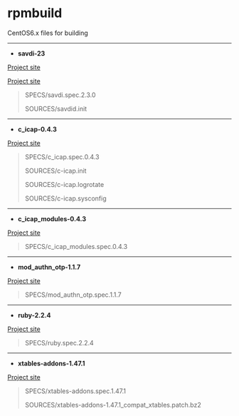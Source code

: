 # rpmbuild
CentOS6.x files for building

- - -
- **savdi-23**

[Project site](https://www.sophos.com/ja-jp/products/free-tools/sophos-antivirus-for-linux.aspx) 

[Project site](https://www.sophos.com/ja-jp/products/free-trials.aspx) 

 > SPECS/savdi.spec.2.3.0
 >
 > SOURCES/savdid.init

- - -
- **c_icap-0.4.3**

[Project site](http://c-icap.sourceforge.net/) 

 > SPECS/c_icap.spec.0.4.3
 >
 > SOURCES/c-icap.init
 >
 > SOURCES/c-icap.logrotate
 >
 > SOURCES/c-icap.sysconfig

- - -
- **c_icap_modules-0.4.3**

[Project site](http://c-icap.sourceforge.net/) 

 > SPECS/c_icap_modules.spec.0.4.3

- - -
- **mod_authn_otp-1.1.7**

[Project site](https://github.com/archiecobbs/mod-authn-otp) 

 > SPECS/mod_authn_otp.spec.1.1.7

- - -
- **ruby-2.2.4**

[Project site](http://www.ruby-lang.org/) 

 > SPECS/ruby.spec.2.2.4

- - -
- **xtables-addons-1.47.1**

[Project site](http://xtables-addons.sourceforge.net/) 

 > SPECS/xtables-addons.spec.1.47.1
 >
 > SOURCES/xtables-addons-1.47.1_compat_xtables.patch.bz2

